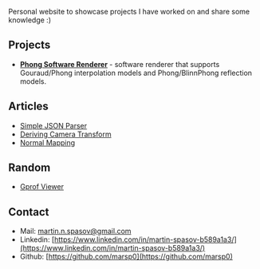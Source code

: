 Personal website to showcase projects I have worked on and share some knowledge :)

## Projects

- [**Phong Software Renderer**](https://github.com/marsp0/phong-software-renderer) - software renderer that supports Gouraud/Phong interpolation models and Phong/BlinnPhong reflection models.

## Articles

- [Simple JSON Parser](articles/simple-json-parser.md)
- [Deriving Camera Transform](articles/deriving-camera-transform.md)
- [Normal Mapping](articles/normal-mapping.md)

## Random

- [Gprof Viewer](random/gprof-viewer.md)

## Contact

- Mail: [martin.n.spasov@gmail.com](mailto:martin.n.spasov@gmail.com)
- Linkedin: [https://www.linkedin.com/in/martin-spasov-b589a1a3/](https://www.linkedin.com/in/martin-spasov-b589a1a3/)
- Github: [https://github.com/marsp0](https://github.com/marsp0)
